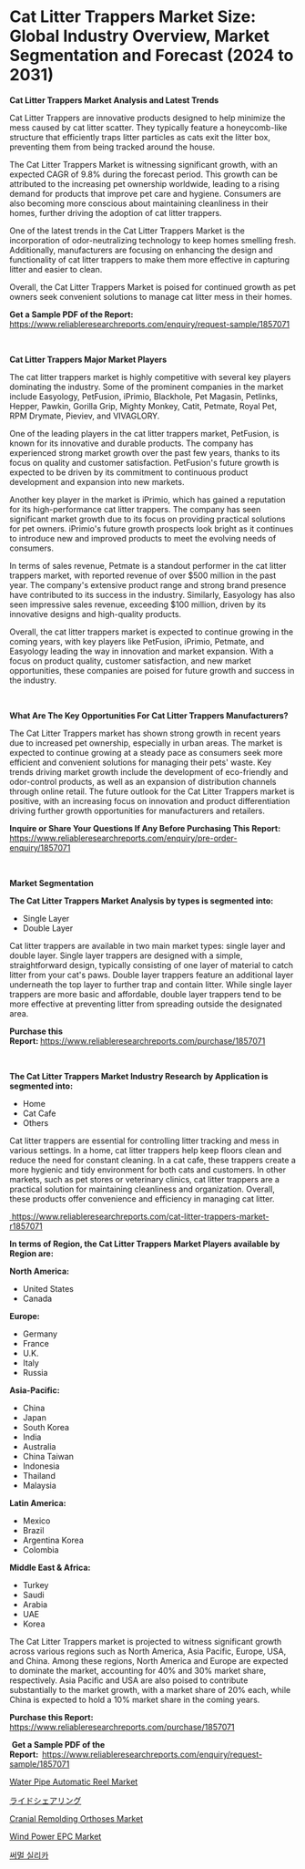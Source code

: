 <p><h1>Cat Litter Trappers Market Size: Global Industry Overview, Market Segmentation and Forecast (2024 to 2031)</h1></p><p><strong>Cat Litter Trappers Market Analysis and Latest Trends</strong></p>
<p><p>Cat Litter Trappers are innovative products designed to help minimize the mess caused by cat litter scatter. They typically feature a honeycomb-like structure that efficiently traps litter particles as cats exit the litter box, preventing them from being tracked around the house.</p><p>The Cat Litter Trappers Market is witnessing significant growth, with an expected CAGR of 9.8% during the forecast period. This growth can be attributed to the increasing pet ownership worldwide, leading to a rising demand for products that improve pet care and hygiene. Consumers are also becoming more conscious about maintaining cleanliness in their homes, further driving the adoption of cat litter trappers.</p><p>One of the latest trends in the Cat Litter Trappers Market is the incorporation of odor-neutralizing technology to keep homes smelling fresh. Additionally, manufacturers are focusing on enhancing the design and functionality of cat litter trappers to make them more effective in capturing litter and easier to clean.</p><p>Overall, the Cat Litter Trappers Market is poised for continued growth as pet owners seek convenient solutions to manage cat litter mess in their homes.</p></p>
<p><strong>Get a Sample PDF of the Report:&nbsp;</strong> <a href="https://www.reliableresearchreports.com/enquiry/request-sample/1857071">https://www.reliableresearchreports.com/enquiry/request-sample/1857071</a></p>
<p>&nbsp;</p>
<p><strong>Cat Litter Trappers Major Market Players</strong></p>
<p><p>The cat litter trappers market is highly competitive with several key players dominating the industry. Some of the prominent companies in the market include Easyology, PetFusion, iPrimio, Blackhole, Pet Magasin, Petlinks, Hepper, Pawkin, Gorilla Grip, Mighty Monkey, Catit, Petmate, Royal Pet, RPM Drymate, Pieviev, and VIVAGLORY.</p><p>One of the leading players in the cat litter trappers market, PetFusion, is known for its innovative and durable products. The company has experienced strong market growth over the past few years, thanks to its focus on quality and customer satisfaction. PetFusion's future growth is expected to be driven by its commitment to continuous product development and expansion into new markets.</p><p>Another key player in the market is iPrimio, which has gained a reputation for its high-performance cat litter trappers. The company has seen significant market growth due to its focus on providing practical solutions for pet owners. iPrimio's future growth prospects look bright as it continues to introduce new and improved products to meet the evolving needs of consumers.</p><p>In terms of sales revenue, Petmate is a standout performer in the cat litter trappers market, with reported revenue of over $500 million in the past year. The company's extensive product range and strong brand presence have contributed to its success in the industry. Similarly, Easyology has also seen impressive sales revenue, exceeding $100 million, driven by its innovative designs and high-quality products.</p><p>Overall, the cat litter trappers market is expected to continue growing in the coming years, with key players like PetFusion, iPrimio, Petmate, and Easyology leading the way in innovation and market expansion. With a focus on product quality, customer satisfaction, and new market opportunities, these companies are poised for future growth and success in the industry.</p></p>
<p>&nbsp;</p>
<p><strong>What Are The Key Opportunities For Cat Litter Trappers Manufacturers?</strong></p>
<p><p>The Cat Litter Trappers market has shown strong growth in recent years due to increased pet ownership, especially in urban areas. The market is expected to continue growing at a steady pace as consumers seek more efficient and convenient solutions for managing their pets' waste. Key trends driving market growth include the development of eco-friendly and odor-control products, as well as an expansion of distribution channels through online retail. The future outlook for the Cat Litter Trappers market is positive, with an increasing focus on innovation and product differentiation driving further growth opportunities for manufacturers and retailers.</p></p>
<p><strong>Inquire or Share Your Questions If Any Before Purchasing This Report:</strong> <a href="https://www.reliableresearchreports.com/enquiry/pre-order-enquiry/1857071">https://www.reliableresearchreports.com/enquiry/pre-order-enquiry/1857071</a></p>
<p>&nbsp;</p>
<p><strong>Market Segmentation</strong></p>
<p><strong>The Cat Litter Trappers Market Analysis by types is segmented into:</strong></p>
<p><ul><li>Single Layer</li><li>Double Layer</li></ul></p>
<p><p>Cat litter trappers are available in two main market types: single layer and double layer. Single layer trappers are designed with a simple, straightforward design, typically consisting of one layer of material to catch litter from your cat's paws. Double layer trappers feature an additional layer underneath the top layer to further trap and contain litter. While single layer trappers are more basic and affordable, double layer trappers tend to be more effective at preventing litter from spreading outside the designated area.</p></p>
<p><strong>Purchase this Report:&nbsp;</strong><a href="https://www.reliableresearchreports.com/purchase/1857071">https://www.reliableresearchreports.com/purchase/1857071</a></p>
<p>&nbsp;</p>
<p><strong>The Cat Litter Trappers Market Industry Research by Application is segmented into:</strong></p>
<p><ul><li>Home</li><li>Cat Cafe</li><li>Others</li></ul></p>
<p><p>Cat litter trappers are essential for controlling litter tracking and mess in various settings. In a home, cat litter trappers help keep floors clean and reduce the need for constant cleaning. In a cat cafe, these trappers create a more hygienic and tidy environment for both cats and customers. In other markets, such as pet stores or veterinary clinics, cat litter trappers are a practical solution for maintaining cleanliness and organization. Overall, these products offer convenience and efficiency in managing cat litter.</p></p>
<p><a href="https://www.reliableresearchreports.com/cat-litter-trappers-market-r1857071">&nbsp;https://www.reliableresearchreports.com/cat-litter-trappers-market-r1857071</a></p>
<p><strong>In terms of Region, the Cat Litter Trappers Market Players available by Region are:</strong></p>
<p>
    <p> <strong> North America: </strong>
        <ul>
            <li>United States</li>
            <li>Canada</li>
        </ul>
        </p> 
    <p> <strong> Europe: </strong>
        <ul>
            <li>Germany</li>
            <li>France</li>
            <li>U.K.</li>
            <li>Italy</li>
            <li>Russia</li>
        </ul>
        </p> 
    <p> <strong> Asia-Pacific: </strong>
        <ul>
            <li>China</li>
            <li>Japan</li>
            <li>South Korea</li>
            <li>India</li>
            <li>Australia</li>
            <li>China Taiwan</li>
            <li>Indonesia</li>
            <li>Thailand</li>
            <li>Malaysia</li>
        </ul>
        </p> 
    <p> <strong> Latin America: </strong>
        <ul>
            <li>Mexico</li>
            <li>Brazil</li>
            <li>Argentina Korea</li>
            <li>Colombia</li>
        </ul>
        </p> 
    <p> <strong> Middle East & Africa: </strong>
        <ul>
            <li>Turkey</li>
            <li>Saudi</li>
            <li>Arabia</li>
            <li>UAE</li>
            <li>Korea</li>
        </ul>
    </p>
    </p>
<p><p>The Cat Litter Trappers market is projected to witness significant growth across various regions such as North America, Asia Pacific, Europe, USA, and China. Among these regions, North America and Europe are expected to dominate the market, accounting for 40% and 30% market share, respectively. Asia Pacific and USA are also poised to contribute substantially to the market growth, with a market share of 20% each, while China is expected to hold a 10% market share in the coming years.</p></p>
<p><strong>Purchase this Report: </strong><a href="https://www.reliableresearchreports.com/purchase/1857071">https://www.reliableresearchreports.com/purchase/1857071</a></p>
<p>&nbsp;<strong>Get a Sample PDF of the Report:&nbsp;&nbsp;</strong><a href="https://www.reliableresearchreports.com/enquiry/request-sample/1857071">https://www.reliableresearchreports.com/enquiry/request-sample/1857071</a></p>
<p><strong></strong></p>
<p><p><a href="https://github.com/SashaBeier2023/Market-Research-Report-List-1/blob/main/water-pipe-automatic-reel-market.md">Water Pipe Automatic Reel Market</a></p><p><a href="https://github.com/Fatimaklein1/Market-Research-Report-List-1/blob/main/991119565391.md">ライドシェアリング</a></p><p><a href="https://www.linkedin.com/pulse/cranial-remolding-orthosesnbspmarket-focuses-market-share-size-28tyf">Cranial Remolding Orthoses Market</a></p><p><a href="https://github.com/ashman753/Market-Research-Report-List-1/blob/main/wind-power-epc-market.md">Wind Power EPC Market</a></p><p><a href="https://github.com/chupp85/Market-Research-Report-List-1/blob/main/958326564007.md">써멀 실리카</a></p></p>